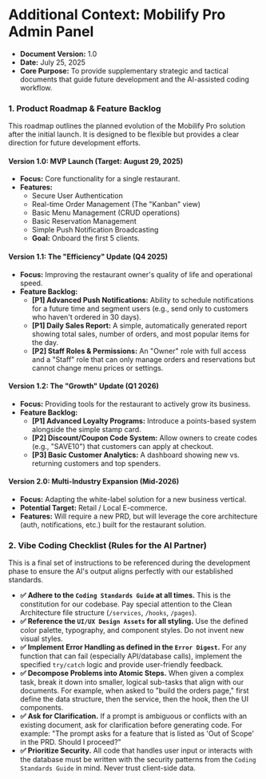 # **Additional Context: Mobilify Pro Admin Panel**

* **Document Version:** 1.0  
* **Date:** July 25, 2025  
* **Core Purpose:** To provide supplementary strategic and tactical documents that guide future development and the AI-assisted coding workflow.

### **1\. Product Roadmap & Feature Backlog**

This roadmap outlines the planned evolution of the Mobilify Pro solution after the initial launch. It is designed to be flexible but provides a clear direction for future development efforts.

#### **Version 1.0: MVP Launch (Target: August 29, 2025\)**

* **Focus:** Core functionality for a single restaurant.  
* **Features:**  
  * Secure User Authentication  
  * Real-time Order Management (The "Kanban" view)  
  * Basic Menu Management (CRUD operations)  
  * Basic Reservation Management  
  * Simple Push Notification Broadcasting  
  * **Goal:** Onboard the first 5 clients.

#### **Version 1.1: The "Efficiency" Update (Q4 2025\)**

* **Focus:** Improving the restaurant owner's quality of life and operational speed.  
* **Feature Backlog:**  
  * **\[P1\] Advanced Push Notifications:** Ability to schedule notifications for a future time and segment users (e.g., send only to customers who haven't ordered in 30 days).  
  * **\[P1\] Daily Sales Report:** A simple, automatically generated report showing total sales, number of orders, and most popular items for the day.  
  * **\[P2\] Staff Roles & Permissions:** An "Owner" role with full access and a "Staff" role that can only manage orders and reservations but cannot change menu prices or settings.

#### **Version 1.2: The "Growth" Update (Q1 2026\)**

* **Focus:** Providing tools for the restaurant to actively grow its business.  
* **Feature Backlog:**  
  * **\[P1\] Advanced Loyalty Programs:** Introduce a points-based system alongside the simple stamp card.  
  * **\[P2\] Discount/Coupon Code System:** Allow owners to create codes (e.g., "SAVE10") that customers can apply at checkout.  
  * **\[P3\] Basic Customer Analytics:** A dashboard showing new vs. returning customers and top spenders.

#### **Version 2.0: Multi-Industry Expansion (Mid-2026)**

* **Focus:** Adapting the white-label solution for a new business vertical.  
* **Potential Target:** Retail / Local E-commerce.  
* **Features:** Will require a new PRD, but will leverage the core architecture (auth, notifications, etc.) built for the restaurant solution.

### **2\. Vibe Coding Checklist (Rules for the AI Partner)**

This is a final set of instructions to be referenced during the development phase to ensure the AI's output aligns perfectly with our established standards.

* **✅ Adhere to the `Coding Standards Guide` at all times.** This is the constitution for our codebase. Pay special attention to the Clean Architecture file structure (`/services`, `/hooks`, `/pages`).  
* **✅ Reference the `UI/UX Design Assets` for all styling.** Use the defined color palette, typography, and component styles. Do not invent new visual styles.  
* **✅ Implement Error Handling as defined in the `Error Digest`.** For any function that can fail (especially API/database calls), implement the specified `try/catch` logic and provide user-friendly feedback.  
* **✅ Decompose Problems into Atomic Steps.** When given a complex task, break it down into smaller, logical sub-tasks that align with our documents. For example, when asked to "build the orders page," first define the data structure, then the service, then the hook, then the UI components.  
* **✅ Ask for Clarification.** If a prompt is ambiguous or conflicts with an existing document, ask for clarification before generating code. For example: "The prompt asks for a feature that is listed as 'Out of Scope' in the PRD. Should I proceed?"  
* **✅ Prioritize Security.** All code that handles user input or interacts with the database must be written with the security patterns from the `Coding Standards Guide` in mind. Never trust client-side data.

